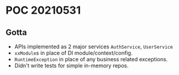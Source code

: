 # POC 20210531

## Gotta
* APIs implemented as 2 major services `AuthService`, `UserService`
* `xxModule`s in place of DI module/context/config.
* `RuntimeException` in place of any business related exceptions.
* Didn't write tests for simple in-memory repos.
